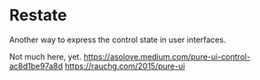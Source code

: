 # Restate

Another way to express the control state in user interfaces.

Not much here, yet.
https://asolove.medium.com/pure-ui-control-ac8d1be97a8d
https://rauchg.com/2015/pure-ui
